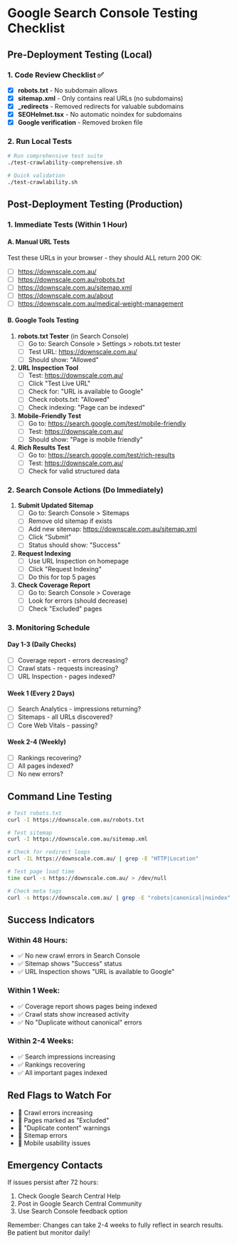 # Google Search Console Testing Checklist

## Pre-Deployment Testing (Local)

### 1. Code Review Checklist ✅
- [x] **robots.txt** - No subdomain allows
- [x] **sitemap.xml** - Only contains real URLs (no subdomains)
- [x] **_redirects** - Removed redirects for valuable subdomains
- [x] **SEOHelmet.tsx** - No automatic noindex for subdomains
- [x] **Google verification** - Removed broken file

### 2. Run Local Tests
```bash
# Run comprehensive test suite
./test-crawlability-comprehensive.sh

# Quick validation
./test-crawlability.sh
```

## Post-Deployment Testing (Production)

### 1. Immediate Tests (Within 1 Hour)

#### A. Manual URL Tests
Test these URLs in your browser - they should ALL return 200 OK:
- [ ] https://downscale.com.au/
- [ ] https://downscale.com.au/robots.txt
- [ ] https://downscale.com.au/sitemap.xml
- [ ] https://downscale.com.au/about
- [ ] https://downscale.com.au/medical-weight-management

#### B. Google Tools Testing
1. **robots.txt Tester** (in Search Console)
   - [ ] Go to: Search Console > Settings > robots.txt tester
   - [ ] Test URL: https://downscale.com.au/
   - [ ] Should show: "Allowed"

2. **URL Inspection Tool**
   - [ ] Test: https://downscale.com.au/
   - [ ] Click "Test Live URL"
   - [ ] Check for: "URL is available to Google"
   - [ ] Check robots.txt: "Allowed"
   - [ ] Check indexing: "Page can be indexed"

3. **Mobile-Friendly Test**
   - [ ] Go to: https://search.google.com/test/mobile-friendly
   - [ ] Test: https://downscale.com.au/
   - [ ] Should show: "Page is mobile friendly"

4. **Rich Results Test**
   - [ ] Go to: https://search.google.com/test/rich-results
   - [ ] Test: https://downscale.com.au/
   - [ ] Check for valid structured data

### 2. Search Console Actions (Do Immediately)

1. **Submit Updated Sitemap**
   - [ ] Go to: Search Console > Sitemaps
   - [ ] Remove old sitemap if exists
   - [ ] Add new sitemap: https://downscale.com.au/sitemap.xml
   - [ ] Click "Submit"
   - [ ] Status should show: "Success"

2. **Request Indexing**
   - [ ] Use URL Inspection on homepage
   - [ ] Click "Request Indexing"
   - [ ] Do this for top 5 pages

3. **Check Coverage Report**
   - [ ] Go to: Search Console > Coverage
   - [ ] Look for errors (should decrease)
   - [ ] Check "Excluded" pages

### 3. Monitoring Schedule

#### Day 1-3 (Daily Checks)
- [ ] Coverage report - errors decreasing?
- [ ] Crawl stats - requests increasing?
- [ ] URL Inspection - pages indexed?

#### Week 1 (Every 2 Days)
- [ ] Search Analytics - impressions returning?
- [ ] Sitemaps - all URLs discovered?
- [ ] Core Web Vitals - passing?

#### Week 2-4 (Weekly)
- [ ] Rankings recovering?
- [ ] All pages indexed?
- [ ] No new errors?

## Command Line Testing

```bash
# Test robots.txt
curl -I https://downscale.com.au/robots.txt

# Test sitemap
curl -I https://downscale.com.au/sitemap.xml

# Check for redirect loops
curl -IL https://downscale.com.au/ | grep -E "HTTP|Location"

# Test page load time
time curl -s https://downscale.com.au/ > /dev/null

# Check meta tags
curl -s https://downscale.com.au/ | grep -E "robots|canonical|noindex"
```

## Success Indicators

### Within 48 Hours:
- ✅ No new crawl errors in Search Console
- ✅ Sitemap shows "Success" status
- ✅ URL Inspection shows "URL is available to Google"

### Within 1 Week:
- ✅ Coverage report shows pages being indexed
- ✅ Crawl stats show increased activity
- ✅ No "Duplicate without canonical" errors

### Within 2-4 Weeks:
- ✅ Search impressions increasing
- ✅ Rankings recovering
- ✅ All important pages indexed

## Red Flags to Watch For

- 🚨 Crawl errors increasing
- 🚨 Pages marked as "Excluded"
- 🚨 "Duplicate content" warnings
- 🚨 Sitemap errors
- 🚨 Mobile usability issues

## Emergency Contacts

If issues persist after 72 hours:
1. Check Google Search Central Help
2. Post in Google Search Central Community
3. Use Search Console feedback option

Remember: Changes can take 2-4 weeks to fully reflect in search results. Be patient but monitor daily!